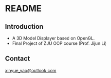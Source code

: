 # **README**
## Introduction
* A 3D Model Displayer based on OpenGL.
* Final Project of ZJU OOP course (Prof. Jijun Li)
## Contact
xinyue_yao@outlook.com
